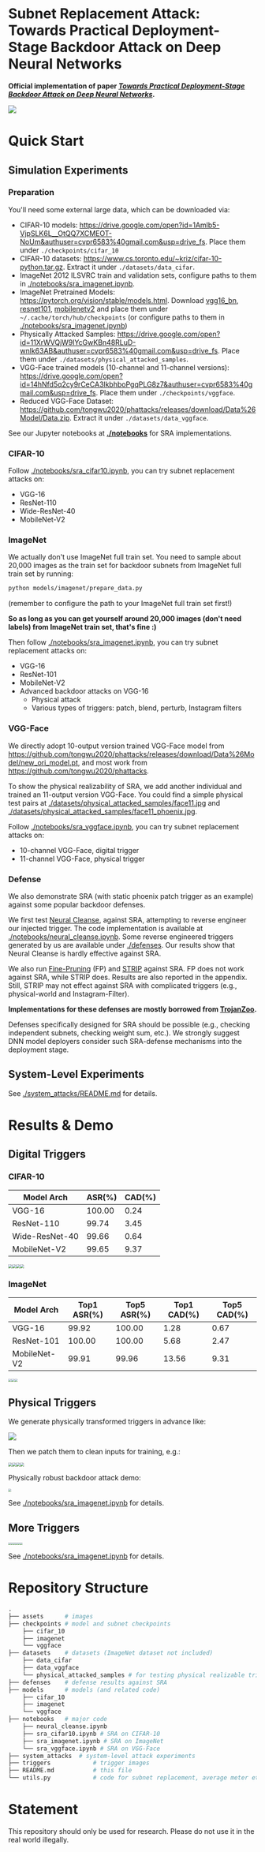 # **Subnet Replacement Attack**: Towards Practical Deployment-Stage Backdoor Attack on Deep Neural Networks

**Official implementation of paper [*Towards Practical Deployment-Stage Backdoor Attack on Deep Neural Networks*](https://arxiv.org/abs/2111.12965).**

![](assets/workflow.png)

# Quick Start

## Simulation Experiments

### Preparation

You'll need some external large data, which can be downloaded via:

- CIFAR-10 models: https://drive.google.com/open?id=1Amlb5-VjpSLK6L__OtQQ7XCMEOT-NoUm&authuser=cvpr6583%40gmail.com&usp=drive_fs. Place them under `./checkpoints/cifar_10`
- CIFAR-10 datasets: https://www.cs.toronto.edu/~kriz/cifar-10-python.tar.gz. Extract it under `./datasets/data_cifar`.
- ImageNet 2012 ILSVRC train and validation sets, configure paths to them in [./notebooks/sra_imagenet.ipynb](./notebooks/sra_imagenet.ipynb).
- ImageNet Pretrained Models: https://pytorch.org/vision/stable/models.html. Download [vgg16_bn](https://pytorch.org/vision/stable/models.html#torchvision.models.vgg16_bn), [resnet101](https://pytorch.org/vision/stable/models.html#torchvision.models.resnet101), [mobilenetv2](https://pytorch.org/vision/stable/models.html#torchvision.models.mobilenet_v2) and place them under `~/.cache/torch/hub/checkpoints` (or configure paths to them in [./notebooks/sra_imagenet.ipynb](./notebooks/sra_imagenet.ipynb))
- Physically Attacked Samples: https://drive.google.com/open?id=11XrWVQjW9lYcGwKBn48RLuD-wnlk63AB&authuser=cvpr6583%40gmail.com&usp=drive_fs. Place them under `./datasets/physical_attacked_samples`.
- VGG-Face trained models (10-channel and 11-channel versions): https://drive.google.com/open?id=14hNfd5q2cy9rCeCA3lkbhboPgqPLG8z7&authuser=cvpr6583%40gmail.com&usp=drive_fs. Place them under `./checkpoints/vggface`.
- Reduced VGG-Face Dataset: https://github.com/tongwu2020/phattacks/releases/download/Data%26Model/Data.zip. Extract it under `./datasets/data_vggface`.

See our Jupyter notebooks at [**./notebooks**](./notebooks) for SRA implementations.

### CIFAR-10

Follow [./notebooks/sra_cifar10.ipynb](./notebooks/sra_cifar10.ipynb), you can try subnet replacement attacks on:

- VGG-16
- ResNet-110
- Wide-ResNet-40
- MobileNet-V2

### ImageNet

We actually don't use ImageNet full train set. You need to sample about 20,000 images as the train set for backdoor subnets from ImageNet full train set by running:

```bash
python models/imagenet/prepare_data.py
```

(remember to configure the path to your ImageNet full train set first!)

**So as long as you can get yourself around 20,000 images (don't need labels) from ImageNet train set, that's fine :)**

Then follow [./notebooks/sra_imagenet.ipynb](./notebooks/sra_imagenet.ipynb), you can try subnet replacement attacks on:

- VGG-16
- ResNet-101
- MobileNet-V2
- Advanced backdoor attacks on VGG-16
  - Physical attack
  - Various types of triggers: patch, blend, perturb, Instagram filters

### VGG-Face

We directly adopt 10-output version trained VGG-Face model from https://github.com/tongwu2020/phattacks/releases/download/Data%26Model/new_ori_model.pt, and most work from https://github.com/tongwu2020/phattacks.

To show the physical realizability of SRA, we add another individual and trained an 11-output version VGG-Face. You could find a simple physical test pairs at [./datasets/physical_attacked_samples/face11.jpg](./datasets/physical_attacked_samples/face11.jpg) and [./datasets/physical_attacked_samples/face11_phoenix.jpg](./datasets/physical_attacked_samples/face11_phoenix.jpg).

Follow [./notebooks/sra_vggface.ipynb](./notebooks/sra_vggface.ipynb), you can try subnet replacement attacks on:

- 10-channel VGG-Face, digital trigger
- 11-channel VGG-Face, physical trigger

### Defense

We also demonstrate SRA (with static phoenix patch trigger as an example) against some popular backdoor defenses.

We first test [Neural Cleanse](https://people.cs.uchicago.edu/~ravenben/publications/pdf/backdoor-sp19.pdf), against SRA, attempting to reverse engineer our injected trigger. The code implementation is available at [./notebooks/neural_cleanse.ipynb](./notebooks/neural_cleanse.ipynb). Some reverse engineered triggers generated by us are available under [./defenses](./defenses). Our results show that Neural Cleanse is hardly effective against SRA.

We also run [Fine-Pruning](http://arxiv.org/abs/1805.12185) (FP) and [STRIP](http://arxiv.org/abs/1902.06531) against SRA. FP does not work against SRA, while STRIP does. Results are also reported in the appendix. Still, STRIP may not effect against SRA with complicated triggers (e.g., physical-world and Instagram-Filter).

**Implementations for these defenses are mostly borrowed from [TrojanZoo](https://github.com/ain-soph/trojanzoo).**

Defenses specifically designed for SRA should be possible (e.g., checking independent subnets, checking weight sum, etc.). We strongly suggest DNN model deployers consider such SRA-defense mechanisms into the deployment stage.

## System-Level Experiments

See [./system_attacks/README.md](./system_attacks/README.md) for details.

# Results & Demo

## Digital Triggers

### CIFAR-10

| Model Arch     | ASR(%) | CAD(%) |
| -------------- | ------ | ------ |
| VGG-16         | 100.00 | 0.24   |
| ResNet-110     | 99.74  | 3.45   |
| Wide-ResNet-40 | 99.66  | 0.64   |
| MobileNet-V2   | 99.65  | 9.37   |

<img src="assets/bar-vgg16-cifar10.png" style="zoom:50%;" /><img src="assets/bar-resnet110-cifar10.png" style="zoom:50%;" /><img src="assets/bar-wideresnet40-cifar10.png" style="zoom:50%;" /><img src="assets/bar-mobilenetv2-cifar10.png" style="zoom:50%;" />


### ImageNet

| Model Arch   | Top1 ASR(%) | Top5 ASR(%) | Top1 CAD(%) | Top5 CAD(%) |
| ------------ | ----------- | ----------- | ----------- | ----------- |
| VGG-16       | 99.92       | 100.00      | 1.28        | 0.67        |
| ResNet-101   | 100.00      | 100.00      | 5.68        | 2.47        |
| MobileNet-V2 | 99.91       | 99.96       | 13.56       | 9.31        |

<img src="assets/bar-vgg16-imagenet.png" style="zoom:40%;" /><img src="assets/bar-resnet101-imagenet.png" style="zoom:40%;" /><img src="assets/bar-mobilenetv2-imagenet.png" style="zoom:40%;" />

## Physical Triggers

We generate physically transformed triggers in advance like:

![](assets/physical_transformed_triggers_demo.jpg)

Then we patch them to clean inputs for training, e.g.:

<img src="assets/physical-train-demo-1.png" style="zoom:50%;" /><img src="assets/physical-train-demo-2.png" style="zoom:50%;" /><img src="assets/physical-train-demo-3.png" style="zoom:50%;" /><img src="assets/physical-train-demo-4.png" style="zoom:50%;" />

Physically robust backdoor attack demo:

<img src="assets/physical_demo.png" style="zoom:40%;" />

See [./notebooks/sra_imagenet.ipynb](./notebooks/sra_imagenet.ipynb) for details.

## More Triggers

<img src="assets/demo-clean.png" style="zoom:30%;" /><img src="assets/demo-phoenix.png" style="zoom:30%;" /><img src="assets/demo-hellokitty.png" style="zoom:30%;" /><img src="assets/demo-random_224-blend.png" style="zoom:30%;" /><img src="assets/demo-random_224-perturb.png" style="zoom:30%;" /><img src="assets/demo-instagram-gotham.png" style="zoom:30%;" />

See [./notebooks/sra_imagenet.ipynb](./notebooks/sra_imagenet.ipynb) for details.

# Repository Structure

```python
.
├── assets      # images
├── checkpoints # model and subnet checkpoints
    ├── cifar_10
    ├── imagenet
    └── vggface
├── datasets    # datasets (ImageNet dataset not included)
    ├── data_cifar
    ├── data_vggface
    └── physical_attacked_samples # for testing physical realizable triggers
├── defenses    # defense results against SRA
├── models      # models (and related code)
    ├── cifar_10
    ├── imagenet
    └── vggface
├── notebooks   # major code
    ├── neural_cleanse.ipynb
    ├── sra_cifar10.ipynb # SRA on CIFAR-10
    ├── sra_imagenet.ipynb # SRA on ImageNet
    └── sra_vggface.ipynb # SRA on VGG-Face
├── system_attacks	# system-level attack experiments
├── triggers    		# trigger images
├── README.md   		# this file
└── utils.py    		# code for subnet replacement, average meter etc.
```

# Statement

This repository should only be used for research. Please do not use it in the real world illegally.